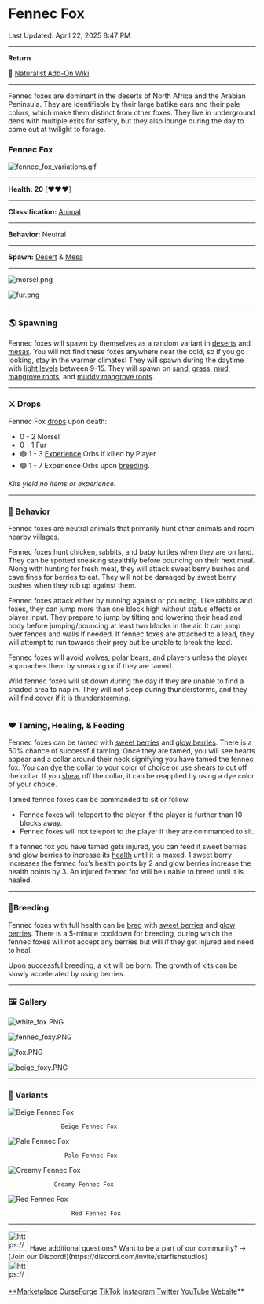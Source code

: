 # Fennec Fox

Last Updated: April 22, 2025 8:47 PM

---

**Return**

🐻 [Naturalist Add-On Wiki](https://www.notion.so/1a7a9a61c3f1800c8e32e893d6e7f430?pvs=21)

---

Fennec foxes are dominant in the deserts of North Africa and the Arabian Peninsula. They are identifiable by their large batlike ears and their pale colors, which make them distinct from other foxes. They live in underground dens with multiple exits for safety, but they also lounge during the day to come out at twilight to forage. 

<aside>

### **Fennec Fox**

![fennec_fox_variations.gif](Fennec%20Fox%201dd816019a9f81b6b482eae932739288/fennec_fox_variations.gif)

---

**Health: 20** [♥️♥️♥️]

---

**Classification:** [Animal](https://minecraft.fandom.com/wiki/Animal) 

---

**Behavior:** Neutral

---

**Spawn:** [Desert](https://minecraft.wiki/w/Desert) & [Mesa](https://minecraft.wiki/w/Badlands)

---

![morsel.png](Fennec%20Fox%201dd816019a9f81b6b482eae932739288/morsel.png)

![fur.png](Fennec%20Fox%201dd816019a9f81b6b482eae932739288/fur.png)

</aside>

---

### 🌎 Spawning

Fennec foxes will spawn by themselves as a random variant in [deserts](https://minecraft.wiki/w/Desert) and [mesas](https://minecraft.wiki/w/Badlands). You will not find these foxes anywhere near the cold, so if you go looking, stay in the warmer climates! They will spawn during the daytime with [light levels](https://minecraft.fandom.com/wiki/Light) between 9-15. They will spawn on [sand](https://minecraft.wiki/w/Sand), [grass](https://minecraft.fandom.com/wiki/Grass_Block), [mud](https://minecraft.fandom.com/wiki/Mud), [mangrove roots](https://minecraft.fandom.com/wiki/Mangrove_Roots), and [muddy mangrove roots](https://minecraft.fandom.com/wiki/Muddy_Mangrove_Roots). 

---

### ⚔️ Drops

Fennec Fox [drops](https://minecraft.fandom.com/wiki/Drops) upon death:

- 0 - 2 Morsel
- 0 - 1 Fur
- 🟢 1 - 3 [Experience](https://minecraft.fandom.com/wiki/Experience) Orbs if killed by Player
- 🟢 1 - 7 Experience Orbs upon [breeding](https://minecraft.fandom.com/wiki/Breeding).

*Kits yield no items or experience.*

---

### 🧠 Behavior

Fennec foxes are neutral animals that primarily hunt other animals and roam nearby villages. 

Fennec foxes hunt chicken, rabbits, and baby turtles when they are on land. They can be spotted sneaking stealthily before pouncing on their next meal. Along with hunting for fresh meat, they will attack sweet berry bushes and cave fines for berries to eat. They will not be damaged by sweet berry bushes when they rub up against them.

Fennec foxes attack either by running against or pouncing. Like rabbits and foxes, they can jump more than one block high without status effects or player input. They prepare to jump by tilting and lowering their head and body before jumping/pouncing at least two blocks in the air.  It can jump over fences and walls if needed. If fennec foxes are attached to a lead, they will attempt to run towards their prey but be unable to break the lead.

Fennec foxes will avoid wolves, polar bears, and players unless the player approaches them by sneaking or if they are tamed.

Wild fennec foxes will sit down during the day if they are unable to find a shaded area to nap in. They will not sleep during thunderstorms, and they will find cover if it is thunderstorming. 

---

### ❤️ Taming, Healing, & Feeding

Fennec foxes can be tamed with [sweet berries](https://minecraft.wiki/w/Sweet_Berries) and [glow berries](https://minecraft.wiki/w/Glow_Berries). There is a 50% chance of successful taming. Once they are tamed, you will see hearts appear and a collar around their neck signifying you have tamed the fennec fox. You can [dye](https://minecraft.fandom.com/wiki/Dye) the collar to your color of choice or use shears to cut off the collar. If you [shear](https://minecraft.fandom.com/wiki/Shears) off the collar, it can be reapplied by using a dye color of your choice. 

Tamed fennec foxes can be commanded to sit or follow.

- Fennec foxes will teleport to the player if the player is further than 10 blocks away.
- Fennec foxes will not teleport to the player if they are commanded to sit.

If a fennec fox you have tamed gets injured, you can feed it sweet berries and glow berries to increase its [health](https://minecraft.fandom.com/wiki/Health) until it is maxed. 1 sweet berry increases the fennec fox’s health points by 2 and glow berries increase the health points by 3. An injured fennec fox will be unable to breed until it is healed.

---

### 🥚Breeding

Fennec foxes with full health can be [bred](https://minecraft.fandom.com/wiki/Breeding) with [sweet berries](https://minecraft.wiki/w/Sweet_Berries) and [glow berries](https://minecraft.wiki/w/Glow_Berries). There is a 5-minute cooldown for breeding, during which the fennec foxes will not accept any berries but will if they get injured and need to heal.

Upon successful breeding, a kit will be born. The growth of kits can be slowly accelerated by using berries.

---

### 🖼️ Gallery

![white_fox.PNG](Fennec%20Fox%201dd816019a9f81b6b482eae932739288/white_fox.png)

![fennec_foxy.PNG](Fennec%20Fox%201dd816019a9f81b6b482eae932739288/fennec_foxy.png)

![fox.PNG](Fennec%20Fox%201dd816019a9f81b6b482eae932739288/fox.png)

![beige_foxy.PNG](Fennec%20Fox%201dd816019a9f81b6b482eae932739288/beige_foxy.png)

---

### 🎨 Variants

![                   Beige Fennec Fox](Fennec%20Fox%201dd816019a9f81b6b482eae932739288/fennec_fox_beige.gif)

                   Beige Fennec Fox

![                    Pale Fennec Fox](Fennec%20Fox%201dd816019a9f81b6b482eae932739288/fennec_fox_pale.gif)

                    Pale Fennec Fox

![                 Creamy Fennec Fox](Fennec%20Fox%201dd816019a9f81b6b482eae932739288/fennec_fox_creamy.gif)

                 Creamy Fennec Fox

![                      Red Fennec Fox](Fennec%20Fox%201dd816019a9f81b6b482eae932739288/fennec_fox_red.gif)

                      Red Fennec Fox

---

<aside>
<img src="https://www.notion.so/icons/headset_red.svg" alt="https://www.notion.so/icons/headset_red.svg" width="40px" /> Have additional questions? Want to be a part of our community? → [Join our Discord!](https://discord.com/invite/starfishstudios)

</aside>

<aside>
<img src="https://www.notion.so/icons/star_red.svg" alt="https://www.notion.so/icons/star_red.svg" width="40px" />

[**Marketplace](https://www.minecraft.net/en-us/marketplace/creator?name=Starfish%20Studios)      [CurseForge](https://www.curseforge.com/members/starfish_studios/projects)      [TikTok](https://www.tiktok.com/@starfishstudios)      [Instagram](https://www.instagram.com/starfishstudiosinc/)      [Twitter](https://twitter.com/starfishstudios)      [YouTube](https://www.youtube.com/@starfishstudios)      [Website](https://starfish-studios.com/)**

</aside>